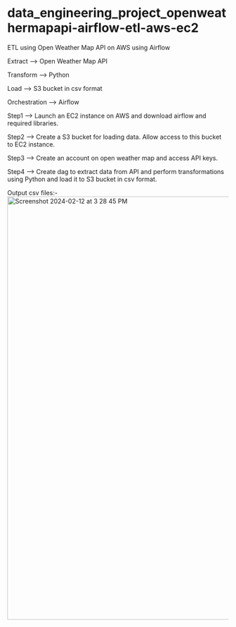 # data_engineering_project_openweathermapapi-airflow-etl-aws-ec2
ETL using Open Weather Map API  on AWS  using Airflow

Extract --> Open Weather Map API 

Transform --> Python   

Load --> S3 bucket in csv format

Orchestration --> Airflow

Step1 --> Launch an EC2 instance on AWS and download airflow and required libraries.

Step2 --> Create a S3 bucket for loading data. Allow access to this bucket to EC2 instance.

Step3 --> Create an account on open weather map and access API keys.

Step4 --> Create dag to extract data from API and perform transformations using Python and load it to S3 bucket in csv format.

Output csv files:-
<img width="961" alt="Screenshot 2024-02-12 at 3 28 45 PM" src="https://github.com/shrutimhr16/data_engineering_project_openweathermapapi-airflow-etl-aws-ec2/assets/42519482/3355e017-f3d1-4d48-88e8-b345a7fee775">

